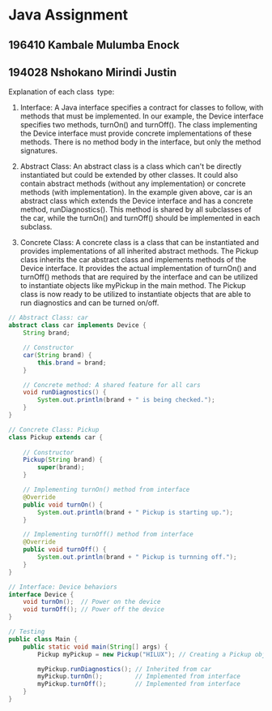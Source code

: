 
# Java Assignment

## 196410 Kambale Mulumba Enock
## 194028 Nshokano Mirindi Justin

Explanation of each class type:

1. Interface: 
A Java interface specifies a contract for classes to follow, with methods that must be implemented. 
In our example, the Device interface specifies two methods, turnOn() and turnOff(). The class implementing the Device 
interface must provide concrete implementations of these methods. 
There is no method body in the interface, but only the method signatures.

2. Abstract Class:
An abstract class is a class which can't be directly instantiated but could be extended by other classes. 
It could also contain abstract methods (without any implementation) or concrete methods (with implementation). 
In the example given above, car is an abstract class which extends the Device interface and has a concrete method, 
runDiagnostics().
This method is shared by all subclasses of the car, while the turnOn() and turnOff() should be implemented in each 
subclass. 

3. Concrete Class:
A concrete class is a class that can be instantiated and provides implementations of all 
inherited abstract methods.
The Pickup class inherits the car abstract class and implements methods of the Device interface. It provides the actual 
implementation of turnOn() and turnOff() methods that are required by the interface and can be utilized to instantiate 
objects like myPickup in the main method. The Pickup class is now ready to be utilized to instantiate objects that are able 
to run diagnostics and can be turned on/off. 


``` java
// Abstract Class: car
abstract class car implements Device {
    String brand;

    // Constructor
    car(String brand) {
        this.brand = brand;
    }

    // Concrete method: A shared feature for all cars
    void runDiagnostics() {
        System.out.println(brand + " is being checked.");
    }
}

// Concrete Class: Pickup
class Pickup extends car {
    
    // Constructor
    Pickup(String brand) {
        super(brand);
    }

    // Implementing turnOn() method from interface
    @Override
    public void turnOn() {
        System.out.println(brand + " Pickup is starting up.");
    }

    // Implementing turnOff() method from interface
    @Override
    public void turnOff() {
        System.out.println(brand + " Pickup is turnning off.");
    }
}

// Interface: Device behaviors
interface Device {
    void turnOn();  // Power on the device
    void turnOff(); // Power off the device
}

// Testing
public class Main {
    public static void main(String[] args) {
        Pickup myPickup = new Pickup("HILUX"); // Creating a Pickup object

        myPickup.runDiagnostics(); // Inherited from car
        myPickup.turnOn();         // Implemented from interface
        myPickup.turnOff();        // Implemented from interface
    }
}
```
